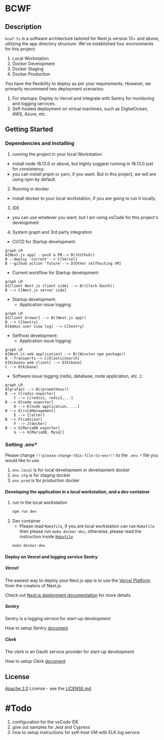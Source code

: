 # BCWF 

## Description 

`bcwf-ts` is a software architecture tailored for Next.js version 13+ and above, utilizing the app directory structure. We've established four environments for this project:

1.  Local Workstation
2.  Docker Development
3.  Docker Staging
4.  Docker Production

You have the flexibility to deploy as per your requirements. However, we primarily recommend two deployment scenarios:

1.  For startups: Deploy to Vercel and integrate with Sentry for monitoring and logging services.
2.  Self-hosted deployment on virtual machines, such as DigitalOcean, AWS, Azure, etc.


## Getting Started

### Dependencies and Installing

1. running the project in your local Workstation
- install node 18.13.0 or above, but highly suggest running in 18.13.0 just for consistency.
- you can install pnpm or yarn, if you want. But in this project, we will are using npm by default.

2. Running in docker
- install docker to your local workstation, if you are going to run it locally.

3. IDE
- you can use whatever you want, but I am using vsCode for this project's development

4. System graph and 3rd party integration
- CI/CD for Startup development:
```mermaid
graph LR
A[Next.js app] --push & PR--> B((Github))
B --deploy 'current'--> C[Vercel]
B --github action 'future'--> D[Other selfhosting VM]
```
- Current workflow for Startup development:
```mermaid
graph LR
A[Client Next.js client side] --> B((Clerk Oauth))
B --> C[Next.js server side]
```
- Startup development:
	- Application issue logging: 
```mermaid
graph LR
A[Client brower] --> B((Next.js app))
B --> C[Sentry]
D[Admin user view log] --> C[Sentry]
```
- Selfhost development:
	- Application issue logging: 
```mermaid
graph LR
A[Next.js web application] --> B((Winston npm package))
B --Transports--> C[ElasticSearch]
E[Kibanna web client] --> D[Kibana]
C --> D[Kibana]
```
- Software issue logging (redis, database, node application, etc. ):   
```mermaid
graph LR
A[grafan] --> B((prometheus))
B --> C[redis exporter]
	C --> L[redis1, redis2,...]
B --> D[node exporter]
	D --> K[node application, ...]
B --> E[ruleManagement]
	E --> I[alter]
B --> F[cadvisor]
	F --> J[docker]
B --> G[MariaDB exporter]
	G --> H[MariaDB, Mysql]
```


### Setting .env*
Please change `!!!please-change-this-file-to-env!!!` to the `.env.*` file you would like to use
1. `env.local` is for local development or development docker
2. `env.stg` is for staging docker
3. `env.prod` is for production docker


#### Developing the application in a local workstation, and a dev container
1. run in the local workstation
	```bash
	npm run dev
	```
2.  Dev container
	- Please read `Makefile`, if you are local workstation can run `Makefile` then please run `make docker-dev`, otherwise, please read the instruction inside [`Makefile`](Makefile)
	```bash
	make docker-dev
	```
#### Deploy on Vercel and logging service Sentry

##### *Vercel*
The easiest way to deploy your Next.js app is to use the [Vercel Platform](https://vercel.com/new?utm_medium=default-template&filter=next.js&utm_source=create-next-app&utm_campaign=create-next-app-readme) from the creators of Next.js.

Check out [Next.js deployment documentation](https://nextjs.org/docs/deployment) for more details.

##### *Sentry*
Sentry is a logging service for start-up development

How to setup Sentry [document](https://docs.sentry.io/platforms/javascript/guides/nextjs/)

##### *Clerk*
The clerk is an Oauth service provider for start-up development

How to setup Clerk [document](https://clerk.com/docs)

## License

[Apache 2.0](https://www.apache.org/licenses/LICENSE-2.0) License - see the [LICENSE.md](https://github.com/bcgov/wps/blob/main/LICENSE)

# #Todo
1. configuration for the vsCode IDE
2. give out samples for Jest and Cypress
3. how to setup instructions for self-host VM with ELK log service
